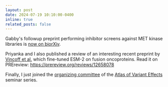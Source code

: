 ```yaml
---
layout: post
date: 2024-07-19 10:10:00-0400
inline: true
related_posts: false
---
```


Gabby's followup preprint performing inhibitor screens against MET kinase libraries is [now on biorXiv](https://www.biorxiv.org/content/10.1101/2024.07.16.603579v1).

Priyanka and I also published a review of an interesting recent preprint by [Vincoff et al.](https://www.biorxiv.org/content/10.1101/2024.06.03.597245v1) which fine-tuned ESM-2 on fusion oncoproteins. Read it on PREreview: https://prereview.org/reviews/12658078

Finally, I just joined the [organizing committee](https://www.varianteffect.org/vess-committee) of the [Atlas of Variant Effects](https://www.varianteffect.org/) seminar series.
